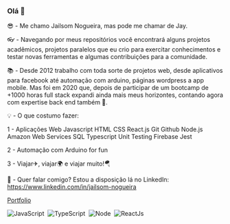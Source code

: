 ### Olá 👋

😎 - Me chamo Jailsom Nogueira, mas pode me chamar de Jay.

👓 - Navegando por meus repositórios você encontrará alguns projetos acadêmicos, projetos paralelos que eu crio para exercitar conhecimentos e testar novas ferramentas e algumas  contribuições para a comunidade.

📚 - Desde 2012 trabalho com toda sorte de projetos web, desde aplicativos para facebook até automação com arduino, páginas wordpress a app mobile. Mas foi em 2020 que, depois de participar de um bootcamp de +1000 horas full stack expandi ainda mais meus horizontes, contando agora com expertise back end também 🙌.

💡 - O que costumo fazer:

1 - Aplicações Web
Javascript
HTML
CSS
React.js
Git
Github
Node.js
Amazon Web Services
SQL
Typescript
Unit Testing
Firebase
Jest

2 - Automação com Arduino for fun

3 - Viajar✈, viajar🌍 e viajar muito!🪂

📮 - Quer falar comigo? Estou a disposição lá no LinkedIn: https://www.linkedin.com/in/jailsom-nogueira

[Portfolio](https://jailsom-nogueira.github.io/Portfolio-Jay/)

![JavaScript](https://img.shields.io/badge/-JavaScript-FEAE32?style=flat&logoColor=fff&logo=javascript)&nbsp;
![TypeScript](https://img.shields.io/badge/-TypeScript-007ACC?style=flat&logoColor=fff&logo=typescript)&nbsp;
![Node](https://img.shields.io/badge/-Node.js-5B9856?style=flat&logoColor=fff&logo=node.js)&nbsp;
![ReactJs](https://img.shields.io/badge/-React.js-18BCEE?style=flat&logoColor=fff&logo=react)&nbsp;
